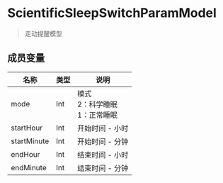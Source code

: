 <show-structure depth="2"/>

# ScientificSleepSwitchParamModel

> 走动提醒模型

## 成员变量

| 名称          | 类型  | 说明                     |
|-------------|-----|------------------------|
| mode        | Int | 模式<br>2：科学睡眠<br>1：正常睡眠 |
| startHour   | Int | 开始时间 - 小时              |
| startMinute | Int | 开始时间 - 分钟              |
| endHour     | Int | 结束时间 - 小时              |
| endMinute   | Int | 结束时间 - 分钟              |